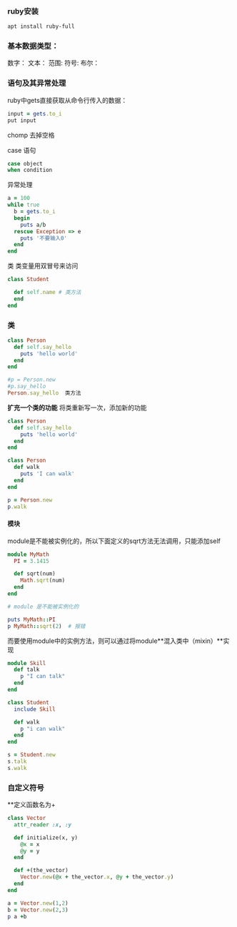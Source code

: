 


### ruby安装
```sh
apt install ruby-full
```

### 基本数据类型：
数字：
文本：
范围:
符号:
布尔：

### 语句及其异常处理
ruby中gets直接获取从命令行传入的数据：
```ruby
input = gets.to_i
put input
```
chomp 去掉空格

case 语句
```ruby
case object
when condition
```

异常处理
```ruby
a = 100
while true
  b = gets.to_i
  begin
    puts a/b
  rescue Exception => e
    puts '不要输入0'
  end
end
```

类
类变量用双冒号来访问
```ruby
class Student

  def self.name # 类方法
  end
end
```

### 类
```ruby
class Person
  def self.say_hello
    puts 'hello world'
  end
end

#p = Person.new
#p.say_hello
Person.say_hello  类方法
```

**扩充一个类的功能**
将类重新写一次，添加新的功能
```ruby
class Person
  def self.say_hello
    puts 'hello world'
  end
end

class Person
  def walk
    puts 'I can walk'
  end
end

p = Person.new
p.walk
```
#### 模块
module是不能被实例化的，所以下面定义的sqrt方法无法调用，只能添加self
```ruby
module MyMath
  PI = 3.1415

  def sqrt(num)
    Math.sqrt(num)
  end
end

# module 是不能被实例化的

puts MyMath::PI
p MyMath::sqrt(2)  # 报错
```
而要使用module中的实例方法，则可以通过将module**混入类中（mixin）**实现
```ruby
module Skill
  def talk
    p "I can talk"
  end
end

class Student
  include Skill

  def walk
    p "i can walk"
  end
end

s = Student.new
s.talk
s.walk

```

### 自定义符号
**定义函数名为+
```ruby
class Vector
  attr_reader :x, :y

  def initialize(x, y)
    @x = x
    @y = y
  end

  def +(the_vector)
    Vector.new(@x + the_vector.x, @y + the_vector.y)
  end
end

a = Vector.new(1,2)
b = Vector.new(2,3)
p a +b
```